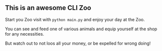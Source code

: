 ## This is an awesome CLI Zoo
Start you Zoo visit with ```python main.py``` and enjoy your day at the Zoo.

You can see and feed one of various animals and equip yourself at the shop for any necessities.

But watch out to not loos all your money, or be expelled for wrong doing!  
